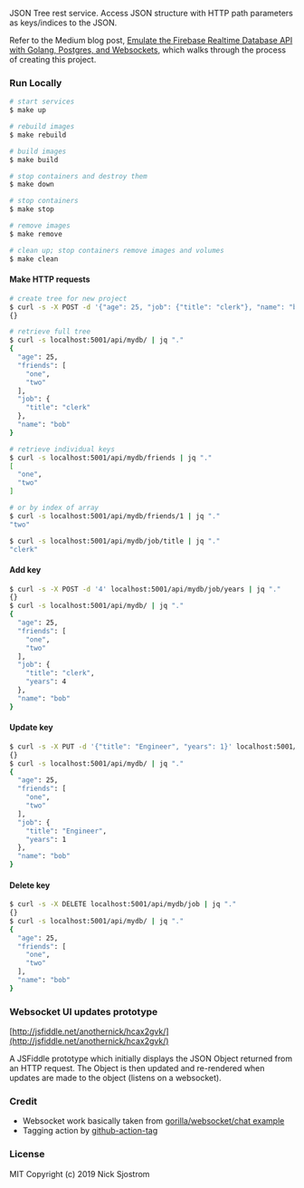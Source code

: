 JSON Tree rest service. Access JSON structure with HTTP path parameters as keys/indices to the JSON.

Refer to the Medium blog post, [Emulate the Firebase Realtime Database API with Golang, Postgres, and Websockets](https://medium.com/@nick.sjostrom12/emulate-the-firebase-realtime-database-api-with-golang-postgres-and-websockets-6c992159fa9d), which walks through the process of creating this project.

### Run Locally

```sh
# start services
$ make up

# rebuild images
$ make rebuild

# build images
$ make build

# stop containers and destroy them
$ make down

# stop containers
$ make stop

# remove images
$ make remove

# clean up; stop containers remove images and volumes
$ make clean
```

#### Make HTTP requests

```sh
# create tree for new project
$ curl -s -X POST -d '{"age": 25, "job": {"title": "clerk"}, "name": "bob", "friends": ["one", "two"]}' localhost:5001/api/mydb | jq "."
{}

# retrieve full tree
$ curl -s localhost:5001/api/mydb/ | jq "."
{
  "age": 25,
  "friends": [
    "one",
    "two"
  ],
  "job": {
    "title": "clerk"
  },
  "name": "bob"
}

# retrieve individual keys
$ curl -s localhost:5001/api/mydb/friends | jq "."
[
  "one",
  "two"
]

# or by index of array
$ curl -s localhost:5001/api/mydb/friends/1 | jq "."
"two"

$ curl -s localhost:5001/api/mydb/job/title | jq "."
"clerk"
```

#### Add key
```sh
$ curl -s -X POST -d '4' localhost:5001/api/mydb/job/years | jq "."
{}
$ curl -s localhost:5001/api/mydb/ | jq "."
{
  "age": 25,
  "friends": [
    "one",
    "two"
  ],
  "job": {
    "title": "clerk",
    "years": 4
  },
  "name": "bob"
}
```

#### Update key
```sh
$ curl -s -X PUT -d '{"title": "Engineer", "years": 1}' localhost:5001/api/mydb/job | jq "."
{}
$ curl -s localhost:5001/api/mydb/ | jq "."
{
  "age": 25,
  "friends": [
    "one",
    "two"
  ],
  "job": {
    "title": "Engineer",
    "years": 1
  },
  "name": "bob"
}
```

#### Delete key
```sh
$ curl -s -X DELETE localhost:5001/api/mydb/job | jq "."
{}
$ curl -s localhost:5001/api/mydb/ | jq "."
{
  "age": 25,
  "friends": [
    "one",
    "two"
  ],
  "name": "bob"
}
```

### Websocket UI updates prototype

[http://jsfiddle.net/anothernick/hcax2gvk/](http://jsfiddle.net/anothernick/hcax2gvk/)

A JSFiddle prototype which initially displays the JSON Object returned from an HTTP request. The Object is then updated and re-rendered when updates are made to the object (listens on a websocket).

### Credit

* Websocket work basically taken from [gorilla/websocket/chat example](https://github.com/gorilla/websocket/blob/master/examples/chat)
* Tagging action by [github-action-tag](https://github.com/anothrNick/github-tag-action)

### License

MIT Copyright (c) 2019 Nick Sjostrom